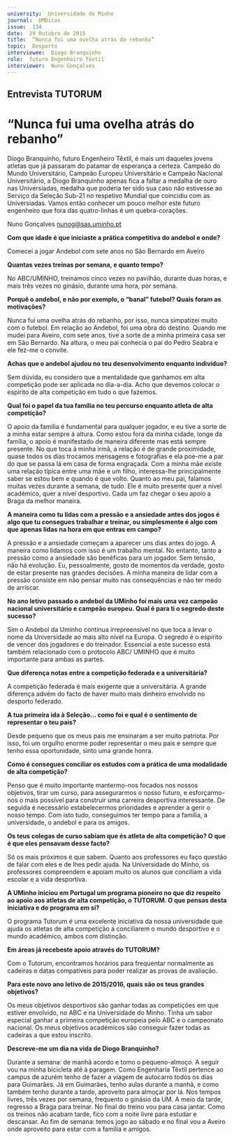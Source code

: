 ```yaml
---
university:  Universidade do Minho
journal:  UMDicas
issue:  134
date:  29 Outubro de 2015
title:  “Nunca fui uma ovelha atrás do rebanho”
topic:  Desporto
interviewee:  Diogo Branquinho
role:  futuro Engenheiro Têxtil
interviewer:  Nuno Gonçalves
---
```

 

## Entrevista TUTORUM 

# “Nunca fui uma ovelha atrás do rebanho”

 
Diogo Branquinho, futuro Engenheiro Têxtil, é mais um daqueles jovens atletas que já passaram do patamar de esperança a certeza. Campeão do Mundo Universitário, Campeão Europeu Universitário e Campeão Nacional Universitário, a Diogo Branquinho apenas fica a faltar a medalha de ouro nas Universiadas, medalha que poderia ter sido sua caso não estivesse ao Serviço da Seleção Sub-21 no respetivo Mundial que coincidiu com as Universiadas. Vamos então conhecer um pouco melhor este futuro engenheiro que fora das quatro-linhas é um quebra-corações.

Nuno Gonçalves 
nunog@sas.uminho.pt 

 
**Com que idade é que iniciaste a prática competitiva do andebol e onde?**

Comecei a jogar Andebol com sete anos no São Bernardo em Aveiro 
 
 
**Quantas vezes treinas por semana, e quanto tempo?**

No ABC/UMINHO, treinamos cinco vezes no pavilhão, durante duas horas, e mais três vezes no ginásio, durante uma hora, por semana.
 
 
**Porquê o andebol, e não por exemplo, o “banal” futebol? Quais foram as motivações?**

Nunca fui uma ovelha atrás do rebanho, por isso, nunca simpatizei muito com o futebol. Em relação ao Andebol, foi uma obra do destino. Quando me mudei para Aveiro, com sete anos, tive a sorte de a minha primeira casa ser em São Bernardo. Na altura, o meu pai conhecia o pai do Pedro Seabra e ele fez-me o convite.
 
 
**Achas que o andebol ajudou no teu desenvolvimento enquanto indivíduo?**

Sem dúvida, eu considero que a mentalidade que ganhamos em alta competição pode ser aplicada no dia-a-dia. Acho que devemos colocar o espirito de alta competição em tudo o que fazemos.
 
 
**Qual foi o papel da tua família no teu percurso enquanto atleta de alta competição?**

O apoio da família é fundamental para qualquer jogador, e eu tive a sorte de a minha estar sempre á altura. Como estou fora da minha cidade, longe da família, o apoio é manifestado de maneira diferente mas está sempre presente. No que toca á minha irmã, a relação é de grande proximidade, quase todos os dias trocamos mensagens e fotografias e ela poe-me a par do que se passa lá em casa de forma engraçada. Com a minha mãe existe uma relação típica entre uma mãe e um filho, interessa-lhe principalmente saber se estou bem e quando é que volto. Quanto ao meu pai, falamos muitas vezes durante a semana, de tudo. Ele é muito presente quer a nível académico, quer a nível desportivo. Cada um faz chegar o seu apoio a Braga da melhor maneira.
 
 
**A maneira como tu lidas com a pressão e a ansiedade antes dos jogos é algo que tu consegues trabalhar e treinar, ou simplesmente é algo com que apenas lidas na hora em que entras em campo?**

A pressão e a ansiedade começam a aparecer uns dias antes do jogo. A maneira como lidamos com isso é um trabalho mental. No entanto, tanto a pressão como a ansiedade são benéficas para um jogador. Sem tensão, não há evolução. Eu, pessoalmente, gosto de momentos da verdade, gosto de estar presente nas grandes decisões. A minha maneira de lidar com a pressão consiste em não pensar muito nas consequências e não ter medo de arriscar.
 
 
**No ano letivo passado o andebol da UMinho foi mais uma vez campeão nacional universitário e campeão europeu. Qual é para ti o segredo deste sucesso?**

Sim o Andebol da Uminho contínua irrepreensível no que toca a levar o nome da Universidade ao mais alto nível na Europa. O segredo é o espírito de vencer dos jogadores e do treinador. Essencial a este sucesso está também relacionado com o protocolo ABC/ UMINHO que é muito importante para ambas as partes.
 
 
**Que diferença notas entre a competição federada e a universitária?**

A competição federada é mais exigente que a universitária. A grande diferença advém do facto de haver muito mais dinheiro envolvido no desporto federado.
 
 
**A tua primeira ida à Seleção… como foi e qual é o sentimento de representar o teu pais?**

Desde pequeno que os meus pais me ensinaram a ser muito patriota. Por isso, foi um orgulho enorme poder representar o meu país e sempre que tenho essa oportunidade, sinto uma grande honra.
 
 
**Como é consegues conciliar os estudos com a prática de uma modalidade de alta competição?**

Penso que é muito importante mantermo-nos focados nos nossos objetivos, tirar um curso, para assegurarmos o nosso futuro, e esforçarmo-nos o mais possível para construir uma carreira desportiva interessante. De seguida é necessário estabelecermos prioridades e aprender a gerir o nosso tempo. Com isto tudo, conseguimos ter tempo para a família, a universidade, o andebol e para os amigos.

 
**Os teus colegas de curso sabiam que és atleta de alta competição? O que é que eles pensavam desse facto?**

Só os mais próximos é que sabem. Quanto aos professores eu faço questão de falar com eles e de lhes pedir ajuda. Na Universidade do Minho, os professores compreendem e apoiam muito os alunos que conciliam a vida escolar e a vida desportiva.
 
 
**A UMinho iniciou em Portugal um programa pioneiro no que diz respeito ao apoio aos atletas de alta competição, o TUTORUM. O que pensas desta iniciativa e do programa em si?**

O programa Tutorum é uma excelente iniciativa da nossa universidade que ajuda os atletas de alta competição a conciliarem o mundo desportivo e o mundo académico, ambos com distinção.

 
**Em áreas já recebeste apoio através do TUTORUM?**

Com o Tutorum, encontramos horários para frequentar normalmente as cadeiras e datas compatíveis para poder realizar as provas de avaliação.
 
 
**Para este novo ano letivo de 2015/2016, quais são os teus grandes objetivos?**

Os meus objetivos desportivos são ganhar todas as competições em que estiver envolvido, no ABC e na Universidade do Minho. Tinha um sabor especial ganhar a primeira competição europeia pelo ABC e o campeonato nacional. Os meus objetivos académicos são conseguir fazer todas as cadeiras a que estou inscrito.
 
 
**Descreve-me um dia na vida de Diogo Branquinho?**

Durante a semana: de manhã acordo e tomo o pequeno-almoço. A seguir vou na minha bicicleta até à paragem. Como Engenharia Têxtil pertence ao campus de azurém tenho de fazer a viagem de autocarro todos os dias para Guimarães. Já em Guimarães, tenho aulas durante a manhã, e como também tenho durante a tarde, aproveito para almoçar por lá.
Nos tempos livres, três vezes por semana, frequento o ginásio da UM. A meio da tarde, regresso a Braga para treinar. No final do treino vou para casa jantar.
Como os treinos não acabam tarde, fico com a noite livre para estudar e descansar. Ao fim de semana: temos jogo ao sábado e no final vou a Aveiro onde aproveito para estar com a família e amigos.

